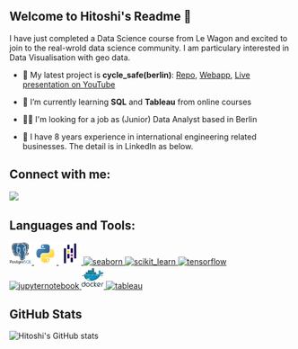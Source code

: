 ## Welcome to Hitoshi's Readme 👋

I have just completed a Data Science course from Le Wagon and excited to join to the real-wrold data science community. I am particulary interested in Data Visualisation with geo data. 

- 🔭 My latest project is **cycle_safe(berlin)**: [Repo](https://github.com/hmichinaka/berlin-bike-theft-forecasting), [Webapp](https://cyclesafeberlin.herokuapp.com), [Live presentation on YouTube](https://youtu.be/lyFH0OvAV9w?t=1095) 

- 🌱 I’m currently learning **SQL** and **Tableau** from online courses

- 👨‍💻 I'm looking for a job as (Junior) Data Analyst based in Berlin

- 💪 I have 8 years experience in international engineering related businesses. The detail is in LinkedIn as below. 

## Connect with me:  
[![](https://img.shields.io/badge/linkedin-%230077B5.svg?style=for-the-badge&logo=linkedin)](https://www.linkedin.com/in/hmichinaka/) 


## Languages and Tools:
</p>
<p align="left">
  <a href="https://www.postgresql.org" target="_blank" rel="noreferrer"> 
  <img src="https://raw.githubusercontent.com/devicons/devicon/master/icons/postgresql/postgresql-original-wordmark.svg" alt="postgresql" width="40" height="40"/> </a> 
  <a href="https://www.python.org" target="_blank" rel="noreferrer"> <img src="https://raw.githubusercontent.com/devicons/devicon/master/icons/python/python-original.svg" alt="python" width="40" height="40"/> </a> 
  <a href="https://pandas.pydata.org/" target="_blank" rel="noreferrer"> <img src="https://raw.githubusercontent.com/devicons/devicon/2ae2a900d2f041da66e950e4d48052658d850630/icons/pandas/pandas-original.svg" alt="pandas" width="40" height="40"/> </a> 
    <a href="https://seaborn.pydata.org/" target="_blank" rel="noreferrer"> <img src="https://seaborn.pydata.org/_images/logo-mark-lightbg.svg" alt="seaborn" width="40" height="40"/> </a> 
  <a href="https://scikit-learn.org/" target="_blank" rel="noreferrer"> <img src="https://upload.wikimedia.org/wikipedia/commons/0/05/Scikit_learn_logo_small.svg" alt="scikit_learn" width="40" height="40"/> </a> 
  <a href="https://www.tensorflow.org" target="_blank" rel="noreferrer"> <img src="https://www.vectorlogo.zone/logos/tensorflow/tensorflow-icon.svg" alt="tensorflow" width="40" height="40"/> </a> 
  <a href="https://jupyter.org" target="_blank" rel="noreferrer"> 
    <img src="https://cdn.jsdelivr.net/gh/devicons/devicon/icons/jupyter/jupyter-original.svg" alt="jupyternotebook" width="40" height="40"/> </a>
  <a href="https://www.docker.com/" target="_blank" rel="noreferrer"> 
    <img src="https://raw.githubusercontent.com/devicons/devicon/master/icons/docker/docker-original-wordmark.svg" alt="docker" width="40" height="40"/> </a>
  <a href="https://www.tableau.com" target="_blank" rel="noreferrer"> 
    <img src="https://img.shields.io/badge/Tableau-E97627?style=for-the-badge&logo=Tableau&logoColor=white" alt="tableau" width="100" height="40"/> </a>                                                                                                                                              
</p>
                                                                                                                                              
## GitHub Stats
![Hitoshi's GitHub stats](https://github-readme-stats.vercel.app/api?username=hmichinaka&theme=nord&show_icons=true)

